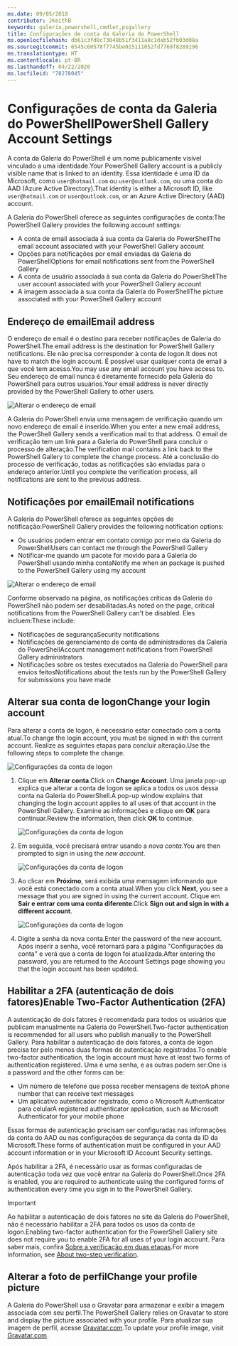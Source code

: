 ```yaml
---
ms.date: 09/05/2018
contributor: JKeithB
keywords: galeria,powershell,cmdlet,psgallery
title: Configurações de conta da Galeria do PowerShell
ms.openlocfilehash: db61c3fd8c73048b51f3411a8c1dab52fb03d08a
ms.sourcegitcommit: 6545c60578f7745be015111052fd7769f8289296
ms.translationtype: HT
ms.contentlocale: pt-BR
ms.lasthandoff: 04/22/2020
ms.locfileid: "78278045"
---
```

# <a name="powershell-gallery-account-settings"></a><span data-ttu-id="360bb-103">Configurações de conta da Galeria do PowerShell</span><span class="sxs-lookup"><span data-stu-id="360bb-103">PowerShell Gallery Account Settings</span></span>

<span data-ttu-id="360bb-104">A conta da Galeria do PowerShell é um nome publicamente visível vinculado a uma identidade.</span><span class="sxs-lookup"><span data-stu-id="360bb-104">Your PowerShell Gallery account is a publicly visible name that is linked to an identity.</span></span> <span data-ttu-id="360bb-105">Essa identidade é uma ID da Microsoft, como `user@hotmail.com` ou `user@outlook.com`, ou uma conta do AAD (Azure Active Directory).</span><span class="sxs-lookup"><span data-stu-id="360bb-105">That identity is either a Microsoft ID, like `user@hotmail.com` or `user@outlook.com`, or an Azure Active Directory (AAD) account.</span></span>

<span data-ttu-id="360bb-106">A Galeria do PowerShell oferece as seguintes configurações de conta:</span><span class="sxs-lookup"><span data-stu-id="360bb-106">The PowerShell Gallery provides the following account settings:</span></span>

- <span data-ttu-id="360bb-107">A conta de email associada à sua conta da Galeria do PowerShell</span><span class="sxs-lookup"><span data-stu-id="360bb-107">The email account associated with your PowerShell Gallery account</span></span>
- <span data-ttu-id="360bb-108">Opções para notificações por email enviadas da Galeria do PowerShell</span><span class="sxs-lookup"><span data-stu-id="360bb-108">Options for email notifications sent from the PowerShell Gallery</span></span>
- <span data-ttu-id="360bb-109">A conta de usuário associada à sua conta da Galeria do PowerShell</span><span class="sxs-lookup"><span data-stu-id="360bb-109">The user account associated with your PowerShell Gallery account</span></span>
- <span data-ttu-id="360bb-110">A imagem associada à sua conta da Galeria do PowerShell</span><span class="sxs-lookup"><span data-stu-id="360bb-110">The picture associated with your PowerShell Gallery account</span></span>

## <a name="email-address"></a><span data-ttu-id="360bb-111">Endereço de email</span><span class="sxs-lookup"><span data-stu-id="360bb-111">Email address</span></span>

<span data-ttu-id="360bb-112">O endereço de email é o destino para receber notificações de Galeria do PowerShell.</span><span class="sxs-lookup"><span data-stu-id="360bb-112">The email address is the destination for PowerShell Gallery notifications.</span></span> <span data-ttu-id="360bb-113">Ele não precisa corresponder à conta de logon.</span><span class="sxs-lookup"><span data-stu-id="360bb-113">It does not have to match the login account.</span></span> <span data-ttu-id="360bb-114">É possível usar qualquer conta de email a que você tem acesso.</span><span class="sxs-lookup"><span data-stu-id="360bb-114">You may use any email account you have access to.</span></span> <span data-ttu-id="360bb-115">Seu endereço de email nunca é diretamente fornecido pela Galeria do PowerShell para outros usuários.</span><span class="sxs-lookup"><span data-stu-id="360bb-115">Your email address is never directly provided by the PowerShell Gallery to other users.</span></span>

![Alterar o endereço de email](media/managing-account/PSGallery_AcccountEmailAddress.png)

<span data-ttu-id="360bb-117">A Galeria do PowerShell envia uma mensagem de verificação quando um novo endereço de email é inserido.</span><span class="sxs-lookup"><span data-stu-id="360bb-117">When you enter a new email address, the PowerShell Gallery sends a verification mail to that address.</span></span> <span data-ttu-id="360bb-118">O email de verificação tem um link para a Galeria do PowerShell para concluir o processo de alteração.</span><span class="sxs-lookup"><span data-stu-id="360bb-118">The verification mail contains a link back to the PowerShell Gallery to complete the change process.</span></span> <span data-ttu-id="360bb-119">Até a conclusão do processo de verificação, todas as notificações são enviadas para o endereço anterior.</span><span class="sxs-lookup"><span data-stu-id="360bb-119">Until you complete the verification process, all notifications are sent to the previous address.</span></span>

## <a name="email-notifications"></a><span data-ttu-id="360bb-120">Notificações por email</span><span class="sxs-lookup"><span data-stu-id="360bb-120">Email notifications</span></span>

<span data-ttu-id="360bb-121">A Galeria do PowerShell oferece as seguintes opções de notificação:</span><span class="sxs-lookup"><span data-stu-id="360bb-121">PowerShell Gallery provides the following notification options:</span></span>

- <span data-ttu-id="360bb-122">Os usuários podem entrar em contato comigo por meio da Galeria do PowerShell</span><span class="sxs-lookup"><span data-stu-id="360bb-122">Users can contact me through the PowerShell Gallery</span></span>
- <span data-ttu-id="360bb-123">Notificar-me quando um pacote for movido para a Galeria do PowerShell usando minha conta</span><span class="sxs-lookup"><span data-stu-id="360bb-123">Notify me when an package is pushed to the PowerShell Gallery using my account</span></span>

![Alterar o endereço de email](media/managing-account/PSGallery_AccountEmailOptions.png)

<span data-ttu-id="360bb-125">Conforme observado na página, as notificações críticas da Galeria do PowerShell não podem ser desabilitadas.</span><span class="sxs-lookup"><span data-stu-id="360bb-125">As noted on the page, critical notifications from the PowerShell Gallery can't be disabled.</span></span>
<span data-ttu-id="360bb-126">Eles incluem:</span><span class="sxs-lookup"><span data-stu-id="360bb-126">These include:</span></span>

- <span data-ttu-id="360bb-127">Notificações de segurança</span><span class="sxs-lookup"><span data-stu-id="360bb-127">Security notifications</span></span>
- <span data-ttu-id="360bb-128">Notificações de gerenciamento de conta de administradores da Galeria do PowerShell</span><span class="sxs-lookup"><span data-stu-id="360bb-128">Account management notifications from PowerShell Gallery administrators</span></span>
- <span data-ttu-id="360bb-129">Notificações sobre os testes executados na Galeria do PowerShell para envios feitos</span><span class="sxs-lookup"><span data-stu-id="360bb-129">Notifications about the tests run by the PowerShell Gallery for submissions you have made</span></span>

## <a name="change-your-login-account"></a><span data-ttu-id="360bb-130">Alterar sua conta de logon</span><span class="sxs-lookup"><span data-stu-id="360bb-130">Change your login account</span></span>

<span data-ttu-id="360bb-131">Para alterar a conta de logon, é necessário estar conectado com a conta atual.</span><span class="sxs-lookup"><span data-stu-id="360bb-131">To change the login account, you must be signed in with the current account.</span></span> <span data-ttu-id="360bb-132">Realize as seguintes etapas para concluir alteração.</span><span class="sxs-lookup"><span data-stu-id="360bb-132">Use the following steps to complete the change.</span></span>

![Configurações da conta de logon](media/managing-account/PSGallery_LoginAccountSettings.png)

1. <span data-ttu-id="360bb-134">Clique em **Alterar conta**.</span><span class="sxs-lookup"><span data-stu-id="360bb-134">Click on **Change Account**.</span></span> <span data-ttu-id="360bb-135">Uma janela pop-up explica que alterar a conta de logon se aplica a todos os usos dessa conta na Galeria do PowerShell.</span><span class="sxs-lookup"><span data-stu-id="360bb-135">A pop-up window explains that changing the login account applies to all uses of that account in the PowerShell Gallery.</span></span> <span data-ttu-id="360bb-136">Examine as informações e clique em **OK** para continuar.</span><span class="sxs-lookup"><span data-stu-id="360bb-136">Review the information, then click **OK** to continue.</span></span>

   ![Configurações da conta de logon](media/managing-account/PSGallery_LoginAccountChange-1.png)

2. <span data-ttu-id="360bb-138">Em seguida, você precisará entrar usando a _nova conta_.</span><span class="sxs-lookup"><span data-stu-id="360bb-138">You are then prompted to sign in using the _new account_.</span></span>

   ![Configurações da conta de logon](media/managing-account/PSGallery_LoginAccountChange-2.png)

3. <span data-ttu-id="360bb-140">Ao clicar em **Próximo**, será exibida uma mensagem informando que você está conectado com a conta atual.</span><span class="sxs-lookup"><span data-stu-id="360bb-140">When you click **Next**, you see a message that you are signed in using the current account.</span></span>
   <span data-ttu-id="360bb-141">Clique em **Sair e entrar com uma conta diferente**.</span><span class="sxs-lookup"><span data-stu-id="360bb-141">Click **Sign out and sign in with a different account**.</span></span>

   ![Configurações da conta de logon](media/managing-account/PSGallery_LoginAccountChange-3.png)

4. <span data-ttu-id="360bb-143">Digite a senha da nova conta.</span><span class="sxs-lookup"><span data-stu-id="360bb-143">Enter the password of the new account.</span></span> <span data-ttu-id="360bb-144">Após inserir a senha, você retornará para a página "Configurações da conta" e verá que a conta de logon foi atualizada.</span><span class="sxs-lookup"><span data-stu-id="360bb-144">After entering the password, you are returned to the Account Settings page showing you that the login account has been updated.</span></span>


## <a name="enable-two-factor-authentication-2fa"></a><span data-ttu-id="360bb-145">Habilitar a 2FA (autenticação de dois fatores)</span><span class="sxs-lookup"><span data-stu-id="360bb-145">Enable Two-Factor Authentication (2FA)</span></span>

<span data-ttu-id="360bb-146">A autenticação de dois fatores é recomendada para todos os usuários que publicam manualmente na Galeria do PowerShell.</span><span class="sxs-lookup"><span data-stu-id="360bb-146">Two-factor authentication is recommended for all users who publish manually to the PowerShell Gallery.</span></span> <span data-ttu-id="360bb-147">Para habilitar a autenticação de dois fatores, a conta de logon precisa ter pelo menos duas formas de autenticação registradas.</span><span class="sxs-lookup"><span data-stu-id="360bb-147">To enable two-factor authentication, the login account must have at least two forms of authentication registered.</span></span> <span data-ttu-id="360bb-148">Uma é uma senha, e as outras podem ser:</span><span class="sxs-lookup"><span data-stu-id="360bb-148">One is a password and the other forms can be:</span></span>

- <span data-ttu-id="360bb-149">Um número de telefone que possa receber mensagens de texto</span><span class="sxs-lookup"><span data-stu-id="360bb-149">A phone number that can receive text messages</span></span>
- <span data-ttu-id="360bb-150">Um aplicativo autenticador registrado, como o Microsoft Authenticator para celular</span><span class="sxs-lookup"><span data-stu-id="360bb-150">A registered authenticator application, such as Microsoft Authenticator for your mobile phone</span></span>

<span data-ttu-id="360bb-151">Essas formas de autenticação precisam ser configuradas nas informações da conta do AAD ou nas configurações de segurança da conta da ID da Microsoft.</span><span class="sxs-lookup"><span data-stu-id="360bb-151">These forms of authentication must be configured in your AAD account information or in your Microsoft ID Account Security settings.</span></span>

<span data-ttu-id="360bb-152">Após habilitar a 2FA, é necessário usar as formas configuradas de autenticação toda vez que você entrar na Galeria do PowerShell.</span><span class="sxs-lookup"><span data-stu-id="360bb-152">Once 2FA is enabled, you are required to authenticate using the configured forms of authentication every time you sign in to the PowerShell Gallery.</span></span>

> [!IMPORTANT]
> <span data-ttu-id="360bb-153">Ao habilitar a autenticação de dois fatores no site da Galeria do PowerShell, não é necessário habilitar a 2FA para todos os usos da conta de logon.</span><span class="sxs-lookup"><span data-stu-id="360bb-153">Enabling two-factor authentication for the PowerShell Gallery site does not require you to enable 2FA for all uses of your login account.</span></span> <span data-ttu-id="360bb-154">Para saber mais, confira [Sobre a verificação em duas etapas](https://support.microsoft.com/help/12408/microsoft-account-about-two-step-verification).</span><span class="sxs-lookup"><span data-stu-id="360bb-154">For more information, see [About two-step verification](https://support.microsoft.com/help/12408/microsoft-account-about-two-step-verification).</span></span>

## <a name="change-your-profile-picture"></a><span data-ttu-id="360bb-155">Alterar a foto de perfil</span><span class="sxs-lookup"><span data-stu-id="360bb-155">Change your profile picture</span></span>

<span data-ttu-id="360bb-156">A Galeria do PowerShell usa o Gravatar para armazenar e exibir a imagem associada com seu perfil.</span><span class="sxs-lookup"><span data-stu-id="360bb-156">The PowerShell Gallery relies on Gravatar to store and display the picture associated with your profile.</span></span> <span data-ttu-id="360bb-157">Para atualizar sua imagem de perfil, acesse [Gravatar.com](http://www.gravatar.com/).</span><span class="sxs-lookup"><span data-stu-id="360bb-157">To update your profile image, visit [Gravatar.com](http://www.gravatar.com/).</span></span>
